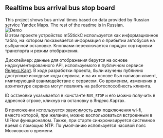 ## Realtime bus arrival bus stop board
  
This project shows bus arrival times based on data provided by Russian service Yandex Maps. The rest of the readme is in Russian.  
![Demo](https://i.imgur.com/j1REFtF.jpg)  
В этом проекте устройство m5StickC используется как информационное табло, на котором показывается информация о прибытии автобусов на выбранной остановке. Кнопками переключается порядок сортировки транспорта и режим отображения.  
  
Дисклеймер: данные для отображения берутся на основе недокументированного API, используемого в публичном сервисе [Яндекс.Карт](https://yandex.ru/maps/). В ходе разработки проекта, были изучены публично доступные исходные коды сервиса, и на их основе был написан клиент, имитирующий взаимодействие с сервисом. Со временем, изменения в архитектуре сервиса могут повлиять на работоспособность клиента.  
  
ID остановки указывается в константе ```BUS_STOP``` и его можно получить в адресной строке, кликнув на остановку в Яндекс.Картах.  
  
В приложении используется [зависимость](https://github.com/remixer-dec/M5Stack_Experiments/blob/master/M5StickC/UIFlow/TwitchClient/wifi.py) для подключения wi-fi, вместо которой, при желании, можно воспользоваться встроенным в UIFlow функционалом. Также, при старте синхронизируется системное время с помощью NTP. По умолчанию используется часовой пояс Московского времени. 
